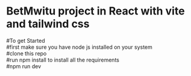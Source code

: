 # BetMwitu project in React with vite and tailwind css

#To get Started <br />
#first make sure you have node js installed on your system <br />
#clone this repo <br />
#run npm install to install all the requirements <br />
#npm run dev <br />
